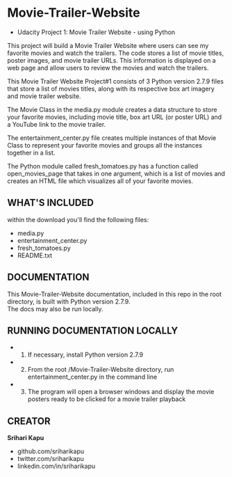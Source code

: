 # Movie-Trailer-Website
- Udacity Project 1:  Movie Trailer Website - using Python

This project will build a Movie Trailer Website where users can see my favorite movies and watch the trailers. 
The code stores a list of movie titles, poster images, and movie trailer URLs. 
This information is displayed on a web page and allow users to review the movies and watch the trailers.

This Movie Trailer Website Project#1 consists of 3 Python version 2.7.9 files that store a list of movies titles, 
along with its respective box art imagery and movie trailer website. 

The Movie Class in the media.py module creates a data structure to store your favorite movies, including movie title, 
box art URL (or poster URL) and a YouTube link to the movie trailer.

The entertainment_center.py file creates multiple instances of that Movie Class to represent your favorite movies and 
groups all the instances together in a list.

The Python module called fresh_tomatoes.py has a function called open_movies_page that takes in one argument, 
which is a list of movies and creates an HTML file which visualizes all of your favorite movies.


## WHAT'S INCLUDED
within the download you'll find the following files:
- media.py
- entertainment_center.py
- fresh_tomatoes.py
- README.txt



## DOCUMENTATION
This Movie-Trailer-Website documentation, included in this repo in the root directory, is built with Python version 2.7.9.  
The docs may also be run locally.


## RUNNING DOCUMENTATION LOCALLY
- 1. If necessary, install Python version 2.7.9
- 2. From the root /Movie-Trailer-Website directory, run entertainment_center.py in the command line
- 3. The program will open a browser windows and display the movie posters ready to be clicked for a movie trailer playback


## CREATOR
**Srihari Kapu**
- github.com/sriharikapu
- twitter.com/sriharikapu
- linkedin.com/in/sriharikapu

